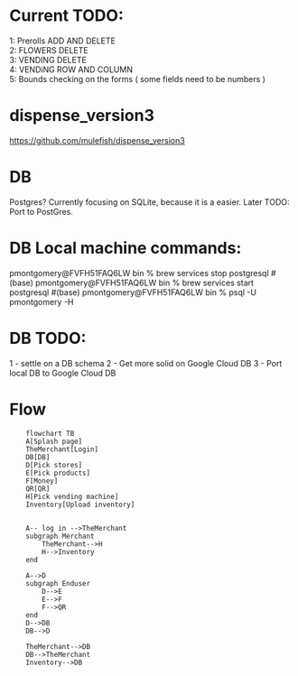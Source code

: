 
# Current TODO: 
1: Prerolls ADD AND DELETE  
2: FLOWERS DELETE  
3: VENDING DELETE  
4: VENDiNG ROW AND COLUMN  
5: Bounds checking on the forms ( some fields need to be numbers ) 

# dispense_version3
https://github.com/mulefish/dispense_version3

# DB 
Postgres? Currently focusing on SQLite, because it is a easier. Later TODO: Port to PostGres.

# DB Local machine commands: 
pmontgomery@FVFH51FAQ6LW bin % brew services stop postgresql
#(base) pmontgomery@FVFH51FAQ6LW bin % brew services start postgresql
#(base) pmontgomery@FVFH51FAQ6LW bin % psql -U pmontgomery -H
 
# DB TODO: 
1 - settle on a DB schema 
2 - Get more solid on Google Cloud DB 
3 - Port local DB to Google Cloud DB 

# Flow

```mermaid
    flowchart TB
    A[Splash page]
    TheMerchant[Login]
    DB[DB]
    D[Pick stores]
    E[Pick products]
    F[Money]
    QR[QR]
    H[Pick vending machine]
    Inventory[Upload inventory]


    A-- log in -->TheMerchant
    subgraph Merchant
        TheMerchant-->H
        H-->Inventory
    end
    
    A-->D
    subgraph Enduser
        D-->E
        E-->F
        F-->QR
    end
    D-->DB
    DB-->D

    TheMerchant-->DB
    DB-->TheMerchant
    Inventory-->DB

```

